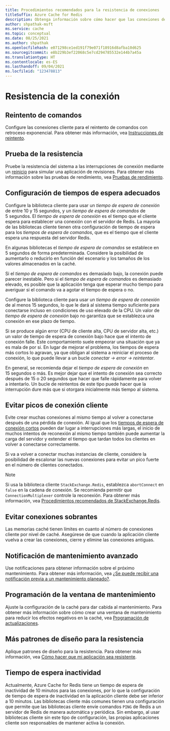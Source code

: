 ```yaml
---
title: Procedimientos recomendados para la resistencia de conexiones
titleSuffix: Azure Cache for Redis
description: Obtenga información sobre cómo hacer que las conexiones de Azure Cache for Redis sean resistentes.
author: shpathak-msft
ms.service: cache
ms.topic: conceptual
ms.date: 08/25/2021
ms.author: shpathak
ms.openlocfilehash: e071298ce1ed191f79e071f18916d8afba10d625
ms.sourcegitcommit: e8b229b3ef22068c5e7cd294785532e144b7a45a
ms.translationtype: HT
ms.contentlocale: es-ES
ms.lasthandoff: 09/04/2021
ms.locfileid: "123478813"
---
```

# <a name="connection-resilience"></a>Resistencia de la conexión

## <a name="retry-commands"></a>Reintento de comandos

Configure las conexiones cliente para el reintento de comandos con retroceso exponencial. Para obtener más información, vea [Instrucciones de reintento](/azure/architecture/best-practices/retry-service-specific#azure-cache-for-redis).

## <a name="test-resiliency"></a>Prueba de la resistencia

Pruebe la resistencia del sistema a las interrupciones de conexión mediante un [reinicio](cache-administration.md#reboot) para simular una aplicación de revisiones. Para obtener más información sobre las pruebas de rendimiento, vea [Pruebas de rendimiento](cache-best-practices-performance.md).

## <a name="configure-appropriate-timeouts"></a>Configuración de tiempos de espera adecuados

Configure la biblioteca cliente para usar un *tiempo de espera de conexión* de entre 10 y 15 segundos, y un *tiempo de espera de comandos* de 5 segundos. El *tiempo de espera de conexión* es el tiempo que el cliente espera para establecer una conexión con el servidor de Redis. La mayoría de las bibliotecas cliente tienen otra configuración de tiempo de espera para los *tiempos de espera de comandos*, que es el tiempo que el cliente espera una respuesta del servidor Redis.

En algunas bibliotecas el *tiempo de espera de comandos* se establece en 5 segundos de forma predeterminada. Considere la posibilidad de aumentarlo o reducirlo en función del escenario y los tamaños de los valores almacenados en la caché.

Si el *tiempo de espera de comandos* es demasiado bajo, la conexión puede parecer inestable. Pero si el *tiempo de espera de comandos* es demasiado elevado, es posible que la aplicación tenga que esperar mucho tiempo para averiguar si el comando va a agotar el tiempo de espera o no.

Configure la biblioteca cliente para usar un *tiempo de espera de conexión* de al menos 15 segundos, lo que le dará al sistema tiempo suficiente para conectarse incluso en condiciones de uso elevado de la CPU. Un valor de *tiempo de espera de conexión* bajo no garantiza que se establezca una conexión en ese plazo de tiempo.

Si se produce algún error (CPU de cliente alta, CPU de servidor alta, etc.) un valor de tiempo de espera de conexión bajo hace que el intento de conexión falle. Este comportamiento suele empeorar una situación que ya es mala de por si. En lugar de mejorar el problema, los tiempos de espera más cortos lo agravan, ya que obligan al sistema a reiniciar el proceso de conexión, lo que puede llevar a un bucle *conectar -> error -> reintentar*.

En general, se recomienda dejar el *tiempo de espera de conexión* en 15 segundos o más. Es mejor dejar que el intento de conexión sea correcto después de 15 o 20 segundos que hacer que falle rápidamente para volver a intentarlo. Un bucle de reintentos de este tipo puede hacer que la interrupción dure más que si otorgara inicialmente más tiempo al sistema.

## <a name="avoid-client-connection-spikes"></a>Evitar picos de conexión cliente

Evite crear muchas conexiones al mismo tiempo al volver a conectarse después de una pérdida de conexión. Al igual que los [tiempos de espera de conexión cortos](#configure-appropriate-timeouts) pueden dar lugar a interrupciones más largas, el inicio de muchos intentos de reconexión al mismo tiempo también puede aumentar la carga del servidor y extender el tiempo que tardan todos los clientes en volver a conectarse correctamente.

Si va a volver a conectar muchas instancias de cliente, considere la posibilidad de escalonar las nuevas conexiones para evitar un pico fuerte en el número de clientes conectados.

> [!NOTE]
> Si usa la biblioteca cliente `StackExchange.Redis`, establezca `abortConnect` en `false` en la cadena de conexión.  Se recomienda permitir que `ConnectionMultiplexer` controle la reconexión. Para obtener más información, vea [Procedimientos recomendados de StackExchange.Redis](/azure/azure-cache-for-redis/cache-management-faq#stackexchangeredis-best-practices).

## <a name="avoid-leftover-connections"></a>Evitar conexiones sobrantes

Las memorias caché tienen límites en cuanto al número de conexiones cliente por nivel de caché. Asegúrese de que cuando la aplicación cliente vuelva a crear las conexiones, cierre y elimine las conexiones antiguas.

## <a name="advance-maintenance-notification"></a>Notificación de mantenimiento avanzado

Use notificaciones para obtener información sobre el próximo mantenimiento. Para obtener más información, vea [¿Se puede recibir una notificación previa a un mantenimiento planeado?](cache-failover.md#can-i-be-notified-in-advance-of-planned-maintenance).

## <a name="schedule-maintenance-window"></a>Programación de la ventana de mantenimiento

Ajuste la configuración de la caché para dar cabida al mantenimiento. Para obtener más información sobre cómo crear una ventana de mantenimiento para reducir los efectos negativos en la caché, vea [Programación de actualizaciones](cache-administration.md#schedule-updates).

## <a name="more-design-patterns-for-resilience"></a>Más patrones de diseño para la resistencia

Aplique patrones de diseño para la resistencia. Para obtener más información, vea [Cómo hacer que mi aplicación sea resistente](cache-failover.md#how-do-i-make-my-application-resilient).

## <a name="idle-timeout"></a>Tiempo de espera inactividad

Actualmente, Azure Cache for Redis tiene un tiempo de espera de inactividad de 10 minutos para las conexiones, por lo que la configuración de tiempo de espera de inactividad en la aplicación cliente debe ser inferior a 10 minutos. Las bibliotecas cliente más comunes tienen una configuración que permite que las bibliotecas cliente envíe comandos `PING` de Redis a un servidor de Redis de manera automática y periódica. Sin embargo, al usar bibliotecas cliente sin este tipo de configuración, las propias aplicaciones cliente son responsables de mantener activa la conexión.
